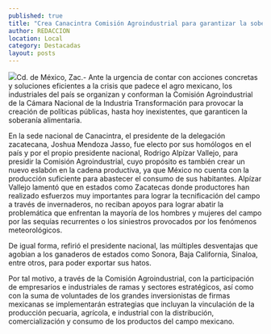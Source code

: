 ```yaml
---
published: true
title: "Crea Canacintra Comisión Agroindustrial para garantizar la soberanía alimentaria; Joshua Mendoza la preside "
author: REDACCION
location: Local
category: Destacadas
layout: posts
---
```


![](http://i.imgur.com/xxUUMQsm.jpg)Cd. de México, Zac.- Ante la urgencia de contar con acciones concretas y soluciones eficientes a la crisis que padece el agro mexicano, los industriales del país se organizan y conforman la Comisión Agroindustrial de la Cámara Nacional de la Industria Transformación para provocar la creación de  políticas públicas, hasta hoy inexistentes, que garanticen la soberanía alimentaria.

En la sede nacional de Canacintra, el presidente de la delegación zacatecana, Joshua Mendoza Jasso, fue electo por sus homólogos en el país y por el propio  presidente nacional, Rodrigo Alpízar Vallejo, para presidir la Comisión Agroindustrial, cuyo propósito es también crear un nuevo eslabón en la cadena productiva,  ya que México no cuenta con la  producción suficiente para abastecer el consumo de sus habitantes.
Alpízar Vallejo lamentó que en estados como Zacatecas donde productores han realizado esfuerzos muy importantes para lograr la tecnificación del campo a través de invernaderos, no reciban apoyos para lograr abatir la problemática que enfrentan la mayoría de los hombres y mujeres del campo por las sequías recurrentes o los siniestros provocados por los fenómenos meteorológicos.

De igual forma, refirió el presidente nacional,  las múltiples desventajas que agobian a los ganaderos de estados como Sonora, Baja California, Sinaloa, entre otros, para poder exportar sus  hatos.

Por tal motivo, a través de la Comisión Agroindustrial, con la participación de empresarios e industriales de ramas y sectores estratégicos, así como con la suma de voluntades de los grandes inversionistas de firmas mexicanas se implementarán estrategias que incluyan la vinculación de la producción pecuaria, agrícola, e industrial con la distribución, comercialización y consumo de los productos del campo mexicano.


